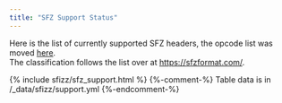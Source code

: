 ```yaml
---
title: "SFZ Support Status"
---
```

Here is the list of currently supported SFZ headers, the opcode list
was moved [here](opcodes).\
The classification follows the list over at <https://sfzformat.com/>.

<div markdown="0">
{% include sfizz/sfz_support.html %}
{%-comment-%} Table data is in /_data/sfizz/support.yml {%-endcomment-%}
</div>
